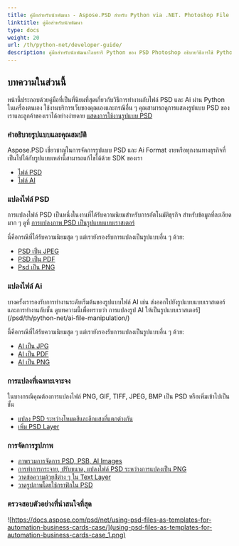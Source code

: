 ```yaml
---
title: คู่มือสำหรับนักพัฒนา - Aspose.PSD สำหรับ Python via .NET. Photoshop File และ Illustrator file API ใช้งาน
linktitle: คู่มือสำหรับนักพัฒนา
type: docs
weight: 20
url: /th/python-net/developer-guide/
description: คู่มือสำหรับนักพัฒนาไลบรารี Python ของ PSD Photoshop อธิบายวิธีการใช้ Python เพื่อทำงานกับไฟล์ PSD และ Ai ในเครื่องตนเองอย่างหมักหรือผ่านบริการเว็บของคุณเองหรือในกรณีอื่นๆ
---
```


## **บทความในส่วนนี้**
หน้านี้ประกอบด้วยคู่มือที่เป็นที่นิยมที่สุดเกี่ยวกับวิธีการทำงานกับไฟล์ PSD และ Ai ผ่าน Python ในเครื่องตนเอง ใช้งานบริการเว็บของคุณเองและกรณีอื่น ๆ คุณสามารถดูการแสดงรูปแบบ PSD ของเราและลูกค้าของเราได้อย่างง่ายดาย [แสดงการใช้งานรูปแบบ PSD](/psd/th/python-net/showcases/)

### **คำอธิบายรูปแบบและคุณสมบัติ**
Aspose.PSD เชี่ยวชาญในการจัดการรูปแบบ PSD และ Ai Format งายหรือทุกงานทางธุรกิจที่เป็นไปได้กับรูปแบบเหล่านี้สามารถแก้ไขได้ด้วย SDK ของเรา

- [ไฟล์ PSD](/psd/th/net/psd-file/)
- [ไฟล์ AI](/psd/th/net/ai-adobe-illustrator-format/)

### **แปลงไฟล์ PSD**
การแปลงไฟล์ PSD เป็นหนึ่งในงานที่ได้รับความนิยมสำหรับการอัตโนมัติธุรกิจ สำหรับข้อมูลที่ละเอียดมาก ๆ ดูที่ [การแปลงภาพ PSD เป็นรูปแบบแบบเราสเตอร์](/psd/th/python-net/converting-psd-image-to-raster-format/)

นี่คือกรณีที่ได้รับความนิยมสุด ๆ แต่เรายังรองรับการแปลงเป็นรูปแบบอื่น ๆ ด้วย:

- [PSD เป็น JPEG](/psd/th/python-net/convert/psd-to-jpg/)
- [PSD เป็น PDF](/psd/th/python-net/convert/psd-to-pdf/)
- [Psd เป็น PNG](/psd/th/python-net/convert/psd-to-png/)

### **แปลงไฟล์ Ai**
บางครั้งเรารองรับการทำงานระดับเริ่มต้นของรูปแบบไฟล์ AI เช่น ส่งออกไปยังรูปแบบแบบเราสเตอร์และการทำงานกับชั้น ดูบทความนี้เพื่อทราบว่า การแปลงรูป AI ให้เป็นรูปแบบเราสเตอร์](/psd/th/python-net/ai-file-manipulation/)

นี้คือกรณีที่ได้รับความนิยมสุด ๆ แต่เรายังรองรับการแปลงเป็นรูปแบบอื่น ๆ ด้วย:

- [AI เป็น JPG](/psd/th/python-net/convert/ai-to-jpg/)
- [AI เป็น PDF](/psd/th/python-net/convert/ai-to-pdf/)
- [AI เป็น PNG](/psd/th/python-net/convert/ai-to-png/)

### **การแปลงที่เฉพาะเจาะจง**
ในบางกรณีคุณต้องการแปลงไฟล์ PNG, GIF, TIFF, JPEG, BMP เป็น PSD หรือเพิ่มเข้าไปเป็นชั้น

- [แปลง PSD ระหว่างโหมดสีและลึกแสงที่แตกต่างกัน](/psd/th/python-net/bit-depth-color-mode-convert/)
- [เพิ่ม PSD Layer](/psd/th/python-net/add-layer-from-file-for-editing/)

### **การจัดการรูปภาพ**
- [ภาพรวมการจัดการ PSD, PSB, AI Images](/psd/th/python-net/update-psd-psb-files-with-python/)
- [การทำการกระจาย, ปรับขนาด, แปลงไฟล์ PSD ระหว่างการแปลงเป็น PNG](/psd/th/python-net/psd-layer-manipulation/)
- [วาดข้อความด้วยสีต่าง ๆ ใน Text Layer](/psd/th/python-net/working-with-drawing-images/)
- [วาดรูปภาพโดยใช้กราฟิกใน PSD](/psd/th/python-net/graphics-api/) 

### **ตรวจสอบตัวอย่างที่น่าสนใจที่สุด**

![https://docs.aspose.com/psd/net/using-psd-files-as-templates-for-automation-business-cards-case/](using-psd-files-as-templates-for-automation-business-cards-case_1.png)
